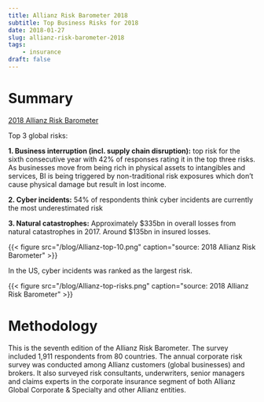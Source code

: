 ```yaml
---
title: Allianz Risk Barometer 2018
subtitle: Top Business Risks for 2018
date: 2018-01-27
slug: allianz-risk-barometer-2018
tags:
    - insurance
draft: false
---
```


# Summary

[2018 Allianz Risk Barometer](http://www.agcs.allianz.com/assets/PDFs/Reports/Allianz_Risk_Barometer_2018_EN.pdf)

Top 3 global risks:

**1. Business interruption (incl. supply chain disruption):** top risk for the sixth consecutive year with 42% of responses rating it in the top three risks. As businesses move from being rich in physical assets to intangibles and services, BI is being triggered by non-traditional risk exposures which don’t cause physical damage but result in lost income.

**2. Cyber incidents:** 54% of respondents think cyber incidents are currently the most underestimated risk

**3. Natural catastrophes:** Approximately \$335bn in overall losses from natural catastrophes in 2017. Around \$135bn in insured losses. 

{{< figure src="/blog/Allianz-top-10.png" caption="source: 2018 Allianz Risk Barometer" >}}

In the US, cyber incidents was ranked as the largest risk. 

{{< figure src="/blog/Allianz-top-risks.png" caption="source: 2018 Allianz Risk Barometer" >}}

# Methodology

This is the seventh edition of the Allianz Risk Barometer. The survey included 1,911 respondents from 80 countries. The annual corporate risk survey was conducted among Allianz customers (global businesses) and brokers. It also surveyed risk consultants, underwriters, senior managers and claims experts in the corporate insurance segment of both Allianz Global Corporate & Specialty and other Allianz entities.


